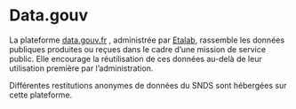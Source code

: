 # Data.gouv
<!-- SPDX-License-Identifier: MPL-2.0 -->

La plateforme [data.gouv.fr](https://www.data.gouv.fr/fr/) , administrée par [Etalab](https://www.etalab.gouv.fr/), rassemble les données publiques produites ou reçues dans le cadre d’une mission de service public. Elle encourage la réutilisation de ces données au-delà de leur utilisation première par l’administration.

Différentes restitutions anonymes de données du SNDS sont hébergées sur cette plateforme.
